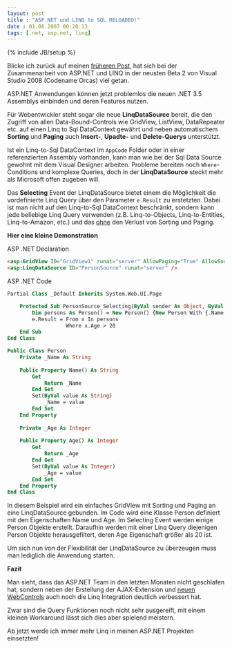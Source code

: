 ```yaml
---
layout: post
title : "ASP.NET und LINQ to SQL RELOADED!"
date : 01.08.2007 00:20:13
tags: [.net, asp.net, linq]
---
```

{% include JB/setup %}

Blicke ich zurück auf meinen [früheren Post](/2006/08/15/ASP-NET-und-LINQ-ein-fast-perfektes-Team), hat sich bei der Zusammenarbeit von ASP.NET und LINQ in der neusten Beta 2 von Visual Studio 2008 (Codename Orcas) viel getan.

ASP.NET Anwendungen können jetzt problemlos die neuen .NET 3.5 Assemblys einbinden und deren Features nutzen.

Für Webentwickler steht sogar die neue **LinqDataSource** bereit, die den Zugriff von allen Data-Bound-Controls wie GridView, ListView, DataRepeater etc. auf einen Linq to Sql DataContext gewährt und neben automatischem **Sorting** und **Paging** auch **Insert-**, **Upadte-** und **Delete-Querys** unterstützt.

Ist ein Linq-to-Sql DataContext im `AppCode` Folder oder in einer referenzierten Assembly vorhanden, kann man wie bei der Sql Data Source gewohnt mit dem Visual Designer arbeiten. Probleme bereiten noch `Where`-Conditions und komplexe Queries, doch in der **LinqDataSource** steckt mehr als Microsoft offen zugeben will.

Das **Selecting** Event der LinqDataSource bietet einem die Möglichkeit die vordefinierte Linq Query über den Parameter `e.Result` zu erstetzten. Dabei ist man nicht auf den Linq-to-Sql DataContext beschränkt, sondern kann jede beliebige Linq Query verwenden (z.B. Linq-to-Objects, Linq-to-Entities, Linq-to-Amazon, etc.) und das <u>ohne</u> den Verlust von Sorting und Paging.

**Hier eine kleine Demonstration**

ASP .NET Declaration 
````html
<asp:GridView ID="GridView1" runat="server" AllowPaging="True" AllowSorting="True" DataSourceID="PersonSource" />
<asp:LinqDataSource ID="PersonSource" runat="server" />
````

ASP .NET Code 
````vb
Partial Class _Default Inherits System.Web.UI.Page

    Protected Sub PersonSource_Selecting(ByVal sender As Object, ByVal e As     System.Web.UI.WebControls.LinqDataSourceSelectEventArgs) Handles PersonSource.Selecting
        Dim persons As Person() = New Person() {New Person With {.Name = "Jan", .Age = 19}, New Person With {.Name = "Albert", .Age = 23}, New Person With {.Name = "Robert", .Age = 61}}
        e.Result = From x In persons
                   Where x.Age > 20
    End Sub
End Class

Public Class Person
    Private _Name As String
    
    Public Property Name() As String
        Get
            Return _Name
        End Get
        Set(ByVal value As String)
            _Name = value
        End Set
    End Property
    
    Private _Age As Integer
    
    Public Property Age() As Integer
        Get
            Return _Age
        End Get
        Set(ByVal value As Integer)
            _Age = value
        End Set
    End Property
End Class
````

In diesem Beispiel wird ein einfaches GridView mit Sorting und Paging an eine LinqDataSource gebunden. Im Code wird eine Klasse Person definiert mit den Eigenschaften Name und Age. Im Selecting Event werden einige Person Objekte erstellt. Daraufhin werden mit einer Linq Query diejenigen Person Objekte herausgefiltert, deren Age Eigenschaft größer als 20 ist.

Um sich nun von der Flexibilität der LinqDataSource zu überzeugen muss man lediglich die Anwendung starten.

**Fazit**

Man sieht, dass das ASP.NET Team in den letzten Monaten nicht geschlafen hat, sondern neben der Erstellung der AJAX-Extension und [neuen WebControls](/2007/07/31/ASP-NET-ListView) auch noch die Linq Integration deutlich verbessert hat.

Zwar sind die Query Funktionen noch nicht sehr ausgereift, mit einem kleinen Workaround lässt sich dies aber spielend meistern.

Ab jetzt werde ich immer mehr Linq in meinen ASP.NET Projekten einsetzten!
